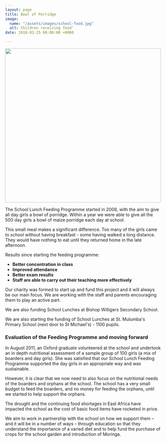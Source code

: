```yaml
---
layout: page
title: Bowl of Porridge
image:
  name: "/assets/images/school-food.jpg"
  alt: Children receiving food'
date: 2018-03-25 00:00:00 +0000

---
```

<a href="{{ site.url }}{{ site.baseurl }}{{ page.image.name }}"><img src="{{ site.url }}{{ site.baseurl }}{{ page.image.name }}" style="object-fit: cover; height: 500px; width: 100%;" /></a>

The School Lunch Feeding Programme started in 2008, with the aim to give all day girls a bowl of porridge. Within a year we were able to give all the 500 day girls a bowl of maize porridge each day at school.

This small meal makes a significant difference. Too many of the girls came to school without having breakfast - some having walked a long distance. They would have nothing to eat until they returned home in the late afternoon. 

Results since starting the feeding programme:

* **Better concentration in class**
* **Improved attendance** 
* **Better exam results** 
* **Staff are able to carry out their teaching more effectively**
  

Our charity was formed to start up and fund this project and it will always be our main focus. We are working with the staff and parents encouraging them to play an active part. 

We are also funding School Lunches at Bishop Willigers Secondary School.

We are also starting the funding of School Lunches at St. Mulumba's Primary School (next door to St Michael's) - 1100 pupils.

### Evaluation of the Feeding Programme and moving forward

In August 2011, an Oxford graduate volunteered at the school and undertook an in depth nutritional assessment of a sample group of 100 girls (a mix of boarders and day girls). She was satisfied that our School Lunch Feeding Programme supported the day girls in an appropriate way and was sustainable.

However, it is clear that we now need to also focus on the nutritional needs of the boarders and orphans at the school. The school has a very small budget to feed the boarders, and no money for feeding the orphans, until we started to help support the orphans.

The drought and the continuing food shortages in East Africa have impacted the school as the cost of basic food items have rocketed in price.

We aim to work in partnership with the school on how we support them – and it will be in a number of ways – through education so that they understand the importance of a varied diet and to help fund the purchase of crops for the school garden and introduction of Moringa.
